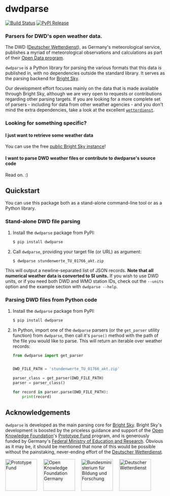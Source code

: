 # dwdparse

[![Build Status](https://img.shields.io/github/actions/workflow/status/jdemaeyer/dwdparse/main.yml)](https://github.com/jdemaeyer/dwdparse/actions)
[![PyPI Release](https://img.shields.io/pypi/v/dwdparse)](https://pypi.org/project/dwdparse/)

### Parsers for DWD's open weather data.

The DWD ([Deutscher Wetterdienst](https://www.dwd.de/)), as Germany's
meteorological service, publishes a myriad of meteorological observations and
calculations as part of their [Open Data
program](https://www.dwd.de/DE/leistungen/opendata/opendata.html).

`dwdparse` is a Python library for parsing the various formats that this data
is published in, with no dependencies outside the standard library. It serves
as the parsing backend for [Bright Sky](https://brightsky.dev/).

Our development effort focuses mainly on the data that is made available
through Bright Sky, although we are very open to requests or contributions
regarding other parsing targets. If you are looking for a more complete set of
parsers - including for data from other weather agencies - and you don't mind
the extra dependencies, take a look at the excellent
[`wetterdienst`](https://github.com/earthobservations/wetterdienst).


### Looking for something specific?

#### I just want to retrieve some weather data

You can use the free [public Bright Sky instance](https://brightsky.dev/)!

#### I want to parse DWD weather files or contribute to dwdparse's source code

Read on. :)


## Quickstart

You can use this package both as a stand-alone command-line tool or as a Python
library.


### Stand-alone DWD file parsing

1. Install the `dwdparse` package from PyPI:
   ```bash
   $ pip install dwdparse
   ```

2. Call `dwdparse`, providing your target file (or URL) as argument:
   ```bash
   $ dwdparse stundenwerte_TU_01766_akt.zip
   ```

This will output a newline-separated list of JSON records. **Note that all
numerical weather data is converted to SI units.** If you wish to use DWD
units, or if you need both DWD and WMO station IDs, check out the `--units`
option and the example section with `dwdparse --help`.


### Parsing DWD files from Python code

1. Install the `dwdparse` package from PyPI:
   ```bash
   $ pip install dwdparse
   ```

2. In Python, import one of the `dwdparse` parsers (or the `get_parser`
   utility function) from `dwdparse`, then call it's `parse()` method with the
   path of the file you would like to parse. This will return an iterable over
   weather records:
   ```python
   from dwdparse import get_parser


   DWD_FILE_PATH = 'stundenwerte_TU_01766_akt.zip'

   parser_class = get_parser(DWD_FILE_PATH)
   parser = parser_class()

   for record in parser.parse(DWD_FILE_PATH):
       print(record)
   ```


## Acknowledgements

`dwdparse` is developed as the main parsing core for [Bright
Sky](https://github.com/jdemaeyer/brightsky). Bright Sky's development is
boosted by the priceless guidance and support of the [Open Knowledge
Foundation](https://www.okfn.de/)'s [Prototype Fund](https://prototypefund.de/)
program, and is generously funded by Germany's [Federal Ministry of Education
and Research](https://www.bmbf.de/). Obvious as it may be, it should be
mentioned that none of this would be possible without the painstaking,
never-ending effort of the [Deutscher Wetterdienst](https://www.dwd.de/).

<a href="https://prototypefund.de/"><img src="docs/img/pf.svg" alt="Prototype Fund" height="100"></a>&nbsp;&nbsp;&nbsp;&nbsp;
<a href="https://okfn.de/"><img src="docs/img/okfde.svg" alt="Open Knowledge Foundation Germany" height="100"></a>&nbsp;&nbsp;&nbsp;&nbsp;
<a href="https://www.bmbf.de/"><img src="docs/img/bmbf.svg" alt="Bundesministerium für Bildung und Forschung" height="100"></a>&nbsp;&nbsp;&nbsp;&nbsp;
<a href="https://www.dwd.de/"><img src="docs/img/dwd.svg" alt="Deutscher Wetterdienst" height="100"></a>
